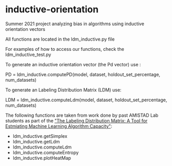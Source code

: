 # inductive-orientation
Summer 2021 project analyzing bias in algorithms using inductive orientation vectors

All functions are located in the ldm_inductive.py file

For examples of how to access our functions, check the ldm_inductive_test.py

To generate an inductive orientation vector (the Pd vector) use :

  PD = ldm_inductive.computePD(model, dataset, holdout_set_percentage, num_datasets)
  
To generate an Labeling Distribution Matrix (LDM) use: 

  LDM = ldm_inductive.computeLdm(model, dataset, holdout_set_percentage, num_datasets)
 
The following functions are taken from work done by past AMISTAD Lab students as part of the ["The Labeling Distribution Matrix: A Tool for Estmiating Machine Learning Algorithm Capacity"](https://arxiv.org/abs/1912.10597#:~:text=version%2C%20v2):
 - ldm_inductive.getSimplex
 - ldm_inductive.getLdm
 - ldm_inductive.computeLdm
 - ldm_inductive.computeEntropy
 - ldm_inductive.plotHeatMap
